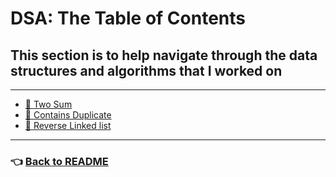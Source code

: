 # DSA: The Table of Contents

## This section is to help navigate through the data structures and algorithms that I worked on

------

- [🌟 Two Sum](./code_challenges/two-sum.md)
- [🌟 Contains Duplicate](./code_challenges/contains_duplicate.md)
- [🌟 Reverse Linked list](./code_challenges/reverse_linked_list.md)

------

### 👈 [Back to README](README.md)
